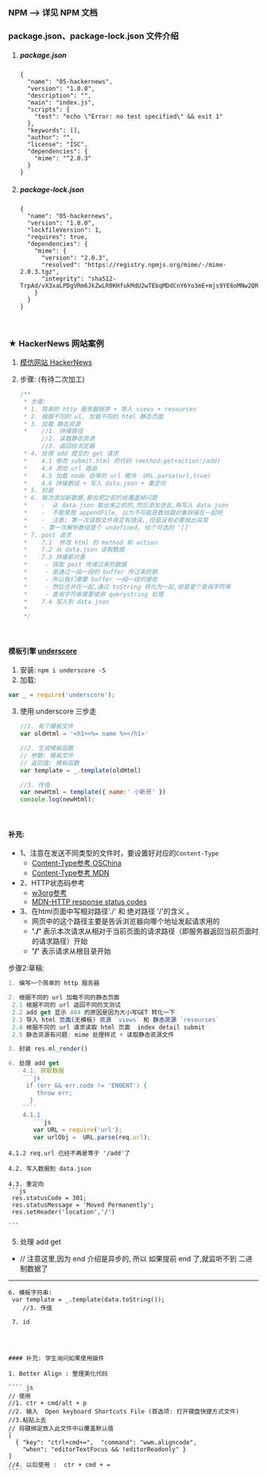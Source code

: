 ### NPM  —> 详见 NPM 文档

### package.json、package-lock.json 文件介绍

1. ##### package.json

   ```Js
   {
     "name": "05-hackernews",
     "version": "1.0.0",
     "description": "",
     "main": "index.js",
     "scripts": {
       "test": "echo \"Error: no test specified\" && exit 1"
     },
     "keywords": [],
     "author": "",
     "license": "ISC",
     "dependencies": {
       "mime": "^2.0.3"
     }
   }
   ```

2. ##### package-lock.json 

   ```Js
   {
     "name": "05-hackernews",
     "version": "1.0.0",
     "lockfileVersion": 1,
     "requires": true,
     "dependencies": {
       "mime": {
         "version": "2.0.3",
         "resolved": "https://registry.npmjs.org/mime/-/mime-2.0.3.tgz",
         "integrity": "sha512-TrpAd/vX3xaLPDgVRm6JkZwLR0KHfukMdU2wTEbqMDdCnY6Yo3mE+mjs9YE6oMNw2QRfXVeBEYpmpO94BIqiug=="
       }
     }
   }
   ```

   ​

### ★ HackerNews 网站案例

1. [模仿网站 HackerNews](https://news.ycombinator.com/)

2. 步骤: (有待二次加工)

   ```js
   /**
    * 步骤:
    * 1. 简单的 http 服务器程序 + 导入 views + resources
    * 2. 根据不同的 ul, 加载不同的 html 静态页面
    * 3. 加载 静态资源   
    *    //1. 拼接路径
         //2. 读取静态资源
         //3. 返回给浏览器
    * 4. 处理 add 提交的 get 请求
    *    4.1 修改 submit.html 的代码 (method:get+action:/add) 
    *    4.4 添加 url 路由
    *    4.5 加载 node 自带的 url 模块  URL.parse(url,true)
    *    4.6 拼接数组 + 写入 data.json + 重定向
    * 5. 封装
    * 6. 每次添加新数据,都会把之前的给覆盖掉问题
    *    -  从 data.json 取出来之前的,然后添加进去,再写入 data.json
    *    -  不能使用 appendFile, 以为不可能是数组跟对象拼接在一起吧  
    *    -  注意: 第一次读取文件肯定有错误,,但是没有必要抛出异常
    *    - 第一次解析数组是个 undefined, 给个可选的 '[]'
    * 7. post 请求
    *    7.1  修改 html 的 method 和 action
    *    7.2 从 data.json 读取数据
    *    7.3 拼接新对象 
    *     - 获取 post 传递过来的数据
    *     - 是通过一段一段的 buffer 传过来的额
    *     - 所以我们需要 buffer 一段一段的接收
    *     - 然后合并在一起,通过 toString 转化为一起,但是是个查询字符串
    *     - 查询字符串需要使用 querystring 处理
    *    7.4 写入到 data.json
    *      
    */
   ```

   ​


#### 模板引擎 [underscore](http://underscorejs.org/#template)

1. 安装: `npm i underscore -S`
2. 加载:

```js
var _ = require('underscore');
```

3. 使用:underscore 三步走

   ```js
   //1. 有个模板文件 
   var oldHtml = '<h1><%= name %></h1>'

   //2. 生成模板函数 
   // 参数: 模板文件
   // 返回值: 模板函数
   var template = _.template(oldHtml)

   //3. 传值
   var newHtml = template({ name:' 小新哥' })
   console.log(newHtml);
   ```

   ​

#### 补充:

- 1、注意在发送不同类型的文件时，要设置好对应的`Content-Type`
  - [Content-Type参考 OSChina](http://tool.oschina.net/commons)
  - [Content-Type参考 MDN](https://developer.mozilla.org/en-US/docs/Web/HTTP/Basics_of_HTTP/MIME_types)
- 2、HTTP状态码参考
  - [w3org参考](https://www.w3.org/Protocols/rfc2616/rfc2616-sec10.html)
  - [MDN-HTTP response status codes](https://developer.mozilla.org/zh-CN/docs/Web/HTTP/Status)
- 3、在html页面中写相对路径'./' 和 绝对路径 '/'的含义 。
  - 网页中的这个路径主要是告诉浏览器向哪个地址发起请求用的
  - **'./'**  表示本次请求从相对于当前页面的请求路径（即服务器返回当前页面时的请求路径）开始
  - **'/'**   表示请求从根目录开始

步骤2:草稿:

```js
1. 编写一个简单的 http 服务器

2. 根据不同的 url 加载不同的静态页面
 2.1 根据不同的 url 返回不同的文测试
 2.2 add get 显示 404 的原因是因为大小写GET 转化一下
 2.3 导入 html 页面(无模板) 资源 `views` 和 静态资源 `resources`
 2.4 根据不同的 url 请求读取 html 页面  index detail submit
 2.5 静态资源有问题: mime 处理样式 + 读取静态资源文件

3. 封装 res.ml_render()

4. 处理 add get
    4.1. 获取数据  
    ```js
     if (err && err.code != 'ENOENT') {
        throw err;
      }
    ````
    4.1.1
       ```js
       var URL = require('url');
       var urlObj =  URL.parse(req.url);
```
    4.1.2 req.url 已经不再是等于 '/add'了
    
    4.2. 写入数据到 data.json
    
    4.3. 重定向
    ​```js
     res.statusCode = 301;
     res.statusMessage = 'Moved Permanently';
     res.setHeader('location','/')
    
    ​```

5. 处理 add get
 - // 注意这里,因为 end 介绍是异步的,   所以 如果提前 end 了,就监听不到 二进制数据了

----
    6. 模板字符串:
     var template = _.template(data.toString());
        //3. 传值
    
     7. id
```



#### 补充: 学生询问如果使用插件

1. Better Align : 整理美化代码

​```` js
// 使用
//1. ctr + cmd/alt + p 
//2. 输入  Open keyboard Shortcuts File (首选项: 打开键盘快捷方式文件)
//3.粘贴上去
// 将键绑定放入此文件中以覆盖默认值
[
  { "key": "ctrl+cmd+=",  "command": "wwm.aligncode",
    "when": "editorTextFocus && !editorReadonly" }
]
//4. 以后使用 :  ctr + cmd + =
​````


```